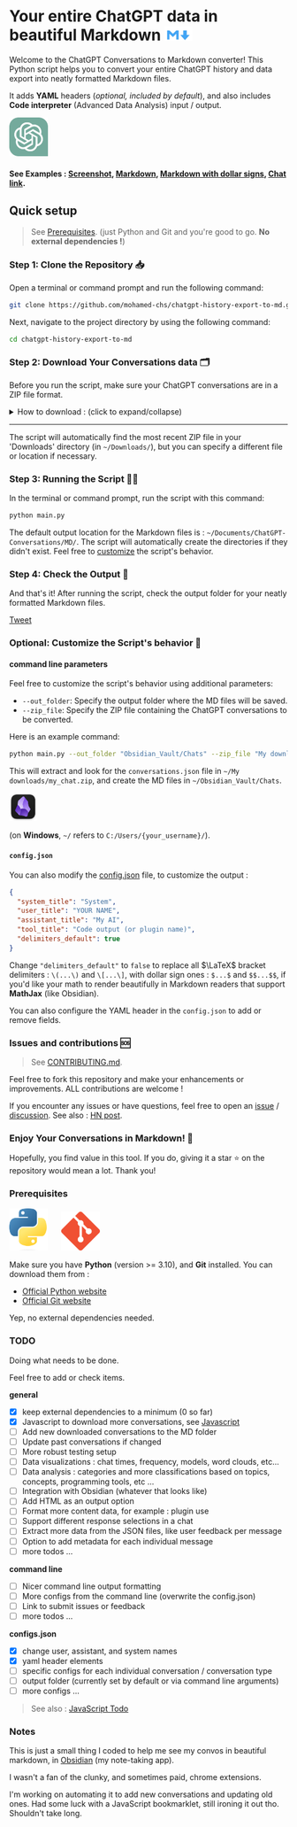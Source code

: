 # Your entire ChatGPT data in beautiful Markdown <img src="images/markdown.png" alt="Markdown Logo" width="50"/>

Welcome to the ChatGPT Conversations to Markdown converter! This Python script helps you to convert your entire ChatGPT history and data export into neatly formatted Markdown files.

It adds **YAML** headers (_optional, included by default_), and also includes **Code interpreter** (Advanced Data Analysis) input / output.

<img src="images/chatgpt-logo.svg" alt="ChatGPT Logo" width="70"/>

#### See Examples : [Screenshot](demo/Fibonacci.png), [Markdown](demo/Fibonacci.md), [Markdown with dollar signs](demo/Fibonacci-dollar-signs.md), [Chat link](https://chat.openai.com/share/27b6df58-a590-41ac-9eff-f567602fe692).

## Quick setup

> See [Prerequisites](#prerequisites). (just Python and Git and you're good to go. **No external dependencies !**)

### Step 1: Clone the Repository 📥

Open a terminal or command prompt and run the following command:

```bash
git clone https://github.com/mohamed-chs/chatgpt-history-export-to-md.git
```

Next, navigate to the project directory by using the following command:

```bash
cd chatgpt-history-export-to-md
```

### Step 2: Download Your Conversations data 🗂

Before you run the script, make sure your ChatGPT conversations are in a ZIP file format.

<details id="download-instructions">
  <summary>How to download : (click to expand/collapse)</summary>

<hr>
  
1.  Sign in to ChatGPT at https://chat.openai.com

2.  At the bottom of the left side bar, click on your profile name, the on **Settings**

    ![Bottom-left Widget](images/chat.openai-bottom-left-widget.png)

3.  Go to **Data controls**

    ![Settings](images/chat.openai-settings.png)

4.  In the "Data Controls" menu, click on _Export data_ : **Export**

    ![Data Controls](images/chat.openai-data-controls.png)

5.  In the confirmation modal click **Confirm export**

    ![Confirm Export](images/chat.openai-confirm-export.png)

6.  You should get an email with your data, in 2 ~ 5 minutes (check your **inbox**)

    ![Email](images/chat.openai-email.png)

7.  Click **Download data export** to download a `.zip` file containing your entire chat history and other data.

    ![ZIP File Content](images/zip-file-content.png)

    [↑ Collapse](#download-instructions)

</details>

<hr>

The script will automatically find the most recent ZIP file in your 'Downloads' directory (in `~/Downloads/`), but you can specify a different file or location if necessary.

### Step 3: Running the Script 🏃‍♂️

In the terminal or command prompt, run the script with this command:

```bash
python main.py
```

The default output location for the Markdown files is : `~/Documents/ChatGPT-Conversations/MD/`. The script will automatically create the directories if they didn't exist. Feel free to [customize](#optional-customize-the-scripts-behavior-🌟) the script's behavior.

### Step 4: Check the Output 🎉

And that's it! After running the script, check the output folder for your neatly formatted Markdown files.

<a href="https://twitter.com/share?ref_src=twsrc%5Etfw" class="twitter-share-button" data-size="large" data-text="So, this is what my ENTIRE ChatGPT history looks like ..." data-hashtags="chatgpt_history" data-related="theSoCalled_" data-show-count="false">Tweet</a><script async src="https://platform.twitter.com/widgets.js" charset="utf-8"></script>

### Optional: Customize the Script's behavior 🌟

#### command line parameters

Feel free to customize the script's behavior using additional parameters:

- `--out_folder`: Specify the output folder where the MD files will be saved.
- `--zip_file`: Specify the ZIP file containing the ChatGPT conversations to be converted.

Here is an example command:

```bash
python main.py --out_folder "Obsidian_Vault/Chats" --zip_file "My downloads/my_chat.zip"
```

This will extract and look for the `conversations.json` file in `~/My downloads/my_chat.zip`, and create the MD files in `~/Obsidian_Vault/Chats`.

<img src="images/obsidian-logo.png" alt="Obsidian Logo" width="50"/>

(on **Windows**, `~/` refers to `C:/Users/{your_username}/`).

#### `config.json`

You can also modify the [config.json](config.json) file, to customize the output :

```json
{
  "system_title": "System",
  "user_title": "YOUR NAME",
  "assistant_title": "My AI",
  "tool_title": "Code output (or plugin name)",
  "delimiters_default": true
}
```

Change `"delimiters_default"` to `false` to replace all $\LaTeX$ bracket delimiters : `\(...\)` and `\[...\]`, with dollar sign ones : `$...$` and `$$...$$`, if you'd like your math to render beautifully in Markdown readers that support **MathJax** (like Obsidian).

You can also configure the YAML header in the `config.json` to add or remove fields.

### Issues and contributions 🆘

> See [CONTRIBUTING.md](CONTRIBUTING.md).

Feel free to fork this repository and make your enhancements or improvements. ALL contributions are welcome !

If you encounter any issues or have questions, feel free to open an [issue](https://github.com/mohamed-chs/chatgpt-history-export-to-md/issues) / [discussion](https://github.com/mohamed-chs/chatgpt-history-export-to-md/discussions).
See also : [HN post](https://news.ycombinator.com/item?id=37636701).

### Enjoy Your Conversations in Markdown! 🎈

Hopefully, you find value in this tool. If you do, giving it a star ⭐ on the repository would mean a lot. Thank you!

### Prerequisites

<img src="images/python-logo.png" alt="Python Logo" width="70" style="margin-right: 20px;"/> <img src="images/git-logo.png" alt="Git Logo" width="70"/>

Make sure you have **Python** (version >= 3.10), and **Git** installed.
You can download them from :

- [Official Python website](https://www.python.org/downloads/)
- [Official Git website](https://git-scm.com/downloads)

Yep, no external dependencies needed.

### TODO

Doing what needs to be done.

Feel free to add or check items.

**general**

- [x] keep external dependencies to a minimum (0 so far)
- [x] Javascript to download more conversations, see [Javascript](javascript)
- [ ] Add new downloaded conversations to the MD folder
- [ ] Update past conversations if changed
- [ ] More robust testing setup
- [ ] Data visualizations : chat times, frequency, models, word clouds, etc...
- [ ] Data analysis : categories and more classifications based on topics, concepts, programming tools, etc ...
- [ ] Integration with Obsidian (whatever that looks like)
- [ ] Add HTML as an output option
- [ ] Format more content data, for example : plugin use
- [ ] Support different response selections in a chat
- [ ] Extract more data from the JSON files, like user feedback per message
- [ ] Option to add metadata for each individual message
- [ ] more todos ...

**command line**

- [ ] Nicer command line output formatting
- [ ] More configs from the command line (overwrite the config.json)
- [ ] Link to submit issues or feedback
- [ ] more todos ...

**configs.json**

- [x] change user, assistant, and system names
- [x] yaml header elements
- [ ] specific configs for each individual conversation / conversation type
- [ ] output folder (currently set by default or via command line arguments)
- [ ] more configs ...

> See also : [JavaScript Todo](javascript/how_to_use.md#still-working-on)

### Notes

This is just a small thing I coded to help me see my convos in beautiful markdown, in [Obsidian](https://obsidian.md/) (my note-taking app).

I wasn't a fan of the clunky, and sometimes paid, chrome extensions.

I'm working on automating it to add new conversations and updating old ones. Had some luck with a JavaScript bookmarklet, still ironing it out tho. Shouldn't take long.
